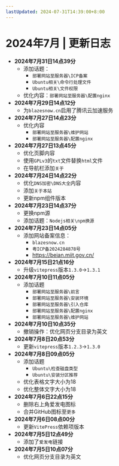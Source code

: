 ```yaml
---
lastUpdated: 2024-07-31T14:39:00+8:00
---
```


# 2024年7月 | 更新日志

- **2024年7月31日14点39分**
  - 添加话题：
    - `部署网站至服务器\ICP备案`
    - `Ubuntu相关\命令行处理文件`
    - `Ubuntu相关\文件权限`
  - 优化内容：`部署网站至服务器\配置nginx`
- **2024年7月29日14点12分**
  - 为`blazesnow.cn`启用了腾讯云加速服务
- **2024年7月27日14点23分**
  - 优化内容
    - `部署网站至服务器\维护网站`
    - `部署网站至服务器\配置nginx`
- **2024年7月27日13点45分**
  - 优化页脚内容
  - 使用`GPLv3`的`txt`文件替换`html`文件
  - 在导航栏添加`关于`
- **2024年7月24日14点22分**
  - 优化`DNS加密\DNS大全`内容
  - 添加`关于本站`
  - 更新npm组件版本
- **2024年7月23日14点37分**
  - 更换npm源
  - 添加话题：`Nodejs相关\npm换源`
- **2024年7月23日14点05分**
  - 添加网站备案信息：
    - `blazesnow.cn`
    - `粤ICP备2024284878号`
    - <https://beian.miit.gov.cn/>
- **2024年7月15日21点16分**
  - 升级`vitepress`版本`1.3.0`->`1.3.1`
- **2024年7月10日11点05分**
  - 添加话题
    - `部署网站至服务器\前言`
    - `部署网站至服务器\安装环境`
    - `部署网站至服务器\引入仓库`
    - `部署网站至服务器\配置nginx`
    - `部署网站至服务器\维护网站`
- **2024年7月10日10点35分**
  - 撤销操作：优化网页分支目录为英文
- **2024年7月8日20点53分**
  - 更新`vitepress`版本`1.2.3`->`1.3.0`
- **2024年7月8日09点05分**
  - 添加话题
    - `Ubuntu\检查磁盘类型`
    - `Ubuntu\安装分区推荐`
  - 优化表格文字大小为18
  - 优化整体文字大小为18
- **2024年7月6日22点15分**
  - 删除右上角爱发电图标
  - 合并GitHub图标至`更多`
- **2024年7月6日08点00分**
  - 更新`VitePress`依赖项版本
- **2024年7月5日12点49分**
  - 添加了`爱发电`链接
- **2024年7月5日10点07分**
  - 优化网页分支目录为英文
